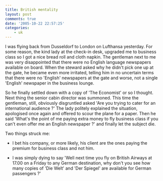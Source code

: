 ```yaml
---
title: British mentality
layout: post
comments: true
date: '2005-10-22 22:57:25'
categories:
    - uk
---
```

I was flying back from Dusseldorf to London on Lufthansa
yesterday. For some reason, the kind lady at the check-in desk,
upgraded me to business class so I got a nice bread roll and cloth
napkin. The gentleman next to me was very disappointed that there were
no English language newspapers available on board. When the steward
asked why he didn't pick one up at the gate, he became even more
irritated, telling him in no uncertain terms that there were no
'English' newspapers at the gate and worse, not a single 'English'
newspaper in the business lounge.

So he finally settled down with a copy of 'The Economist' or so I
thought. Next thing the senior cabin director was summoned. This time
the gentleman, still, obviously disgruntled asked 'Are you trying to
cater for an international audience ?' The lady politely explained the
situation, apologised once again and offered to scour the plane for a
paper. Then he said 'What's the point of me paying extra money to fly
business class if you can't even offer me an English newspaper ?' and
finally let the subject die.

Two things struck me:

- I bet his company, or more likely, his client are the ones paying
  the premium for business class and not him.

- I was simply dying to say 'Well next time you fly on British Airways
  at 17.00 on a Friday to any German destination, why don't you see
  how many copies of 'Die Welt' and 'Der Spiegel' are available for
  German passengers ?'
